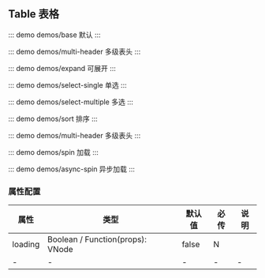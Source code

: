 ## Table 表格

::: demo demos/base 默认
:::

::: demo demos/multi-header 多级表头
:::

::: demo demos/expand 可展开
:::

::: demo demos/select-single 单选
:::

::: demo demos/select-multiple 多选
:::

::: demo demos/sort 排序
:::

::: demo demos/multi-header 多级表头
:::

::: demo demos/spin 加载
:::

::: demo demos/async-spin 异步加载
:::

### 属性配置

| 属性    | 类型                             | 默认值 | 必传 | 说明 |
| ------- | -------------------------------- | ------ | ---- | ---- |
| loading | Boolean / Function(props): VNode | false  | N    |      |
| -       | -                                | -      | -    | -    |
